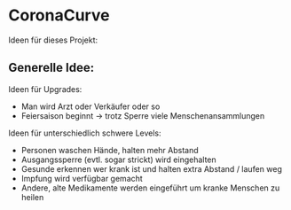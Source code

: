# CoronaCurve

Ideen für dieses Projekt:

Generelle Idee:
- 

Ideen für Upgrades:
- Man wird Arzt oder Verkäufer oder so
- Feiersaison beginnt -> trotz Sperre viele Menschenansammlungen 



Ideen für unterschiedlich schwere Levels:
- Personen waschen Hände, halten mehr Abstand
- Ausgangssperre (evtl. sogar strickt) wird eingehalten
- Gesunde erkennen wer krank ist und halten extra Abstand / laufen weg
- Impfung wird verfügbar gemacht
- Andere, alte Medikamente werden eingeführt um kranke Menschen zu heilen
